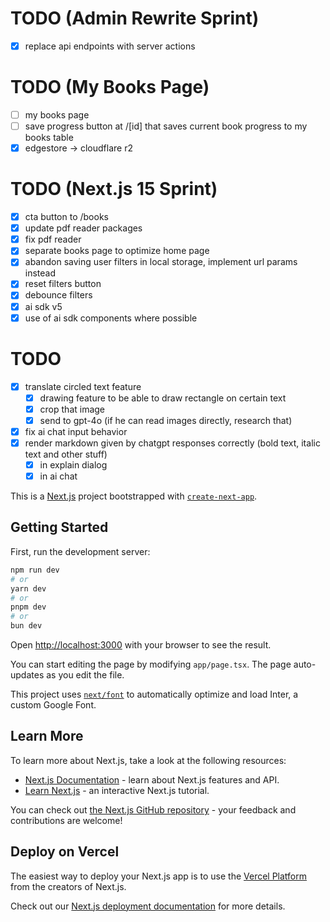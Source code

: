 # TODO (Admin Rewrite Sprint)

- [x] replace api endpoints with server actions

# TODO (My Books Page)

- [ ] my books page
- [ ] save progress button at /[id] that saves current book progress to my books table
- [x] edgestore -> cloudflare r2

# TODO (Next.js 15 Sprint)

- [x] cta button to /books
- [x] update pdf reader packages
- [x] fix pdf reader
- [x] separate books page to optimize home page
- [x] abandon saving user filters in local storage, implement url params instead
- [x] reset filters button
- [x] debounce filters
- [x] ai sdk v5
- [x] use of ai sdk components where possible

# TODO

- [x] translate circled text feature
  - [x] drawing feature to be able to draw rectangle on certain text
  - [x] crop that image
  - [x] send to gpt-4o (if he can read images directly, research that)
- [x] fix ai chat input behavior
- [x] render markdown given by chatgpt responses correctly (bold text, italic text and other stuff)
  - [x] in explain dialog
  - [x] in ai chat

This is a [Next.js](https://nextjs.org/) project bootstrapped with [`create-next-app`](https://github.com/vercel/next.js/tree/canary/packages/create-next-app).

## Getting Started

First, run the development server:

```bash
npm run dev
# or
yarn dev
# or
pnpm dev
# or
bun dev
```

Open [http://localhost:3000](http://localhost:3000) with your browser to see the result.

You can start editing the page by modifying `app/page.tsx`. The page auto-updates as you edit the file.

This project uses [`next/font`](https://nextjs.org/docs/basic-features/font-optimization) to automatically optimize and load Inter, a custom Google Font.

## Learn More

To learn more about Next.js, take a look at the following resources:

- [Next.js Documentation](https://nextjs.org/docs) - learn about Next.js features and API.
- [Learn Next.js](https://nextjs.org/learn) - an interactive Next.js tutorial.

You can check out [the Next.js GitHub repository](https://github.com/vercel/next.js/) - your feedback and contributions are welcome!

## Deploy on Vercel

The easiest way to deploy your Next.js app is to use the [Vercel Platform](https://vercel.com/new?utm_medium=default-template&filter=next.js&utm_source=create-next-app&utm_campaign=create-next-app-readme) from the creators of Next.js.

Check out our [Next.js deployment documentation](https://nextjs.org/docs/deployment) for more details.
